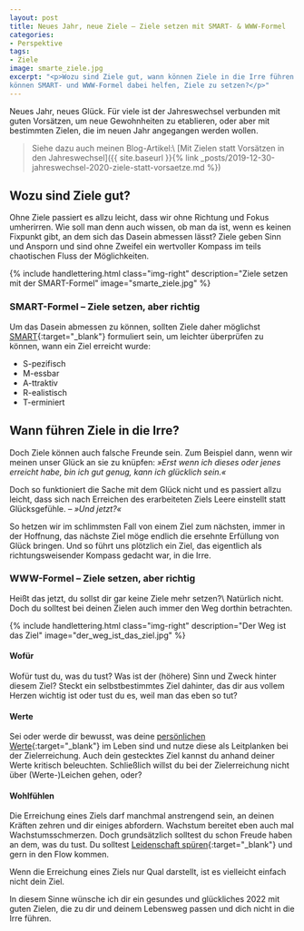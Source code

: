 ```yaml
---
layout: post
title: Neues Jahr, neue Ziele – Ziele setzen mit SMART- & WWW-Formel
categories:
- Perspektive
tags:
- Ziele
image: smarte_ziele.jpg
excerpt: "<p>Wozu sind Ziele gut, wann können Ziele in die Irre führen und wie
können SMART- und WWW-Formel dabei helfen, Ziele zu setzen?</p>"
---
```


Neues Jahr, neues Glück. Für viele ist der Jahreswechsel verbunden mit guten
Vorsätzen, um neue Gewohnheiten zu etablieren, oder aber mit bestimmten Zielen,
die im neuen Jahr angegangen werden wollen.

>Siehe dazu auch meinen Blog-Artikel:\\
>[Mit Zielen statt Vorsätzen in den Jahreswechsel]({{ site.baseurl }}{% link _posts/2019-12-30-jahreswechsel-2020-ziele-statt-vorsaetze.md %})

## Wozu sind Ziele gut?

Ohne Ziele passiert es allzu leicht, dass wir ohne Richtung und Fokus
umherirren. Wie soll man denn auch wissen, ob man da ist, wenn es keinen
Fixpunkt gibt, an dem sich das Dasein abmessen lässt? Ziele geben Sinn und
Ansporn und sind ohne Zweifel ein wertvoller Kompass im teils chaotischen Fluss
der Möglichkeiten.

{% include handlettering.html
  class="img-right"
  description="Ziele setzen mit der SMART-Formel"
  image="smarte_ziele.jpg"
%}

### SMART-Formel – Ziele setzen, aber richtig

Um das Dasein abmessen zu können, sollten Ziele daher möglichst
[SMART](https://de.wikipedia.org/wiki/SMART_(Projektmanagement)){:target="\_blank"}
formuliert sein, um leichter überprüfen zu können, wann ein Ziel erreicht wurde:

* S-pezifisch
* M-essbar
* A-ttraktiv
* R-ealistisch
* T-erminiert

## Wann führen Ziele in die Irre?

Doch Ziele können auch falsche Freunde sein. Zum Beispiel dann, wenn wir meinen
unser Glück an sie zu knüpfen:
*»Erst wenn ich dieses oder jenes erreicht habe, bin ich gut genug, kann ich glücklich sein.«*

Doch so funktioniert die Sache mit dem Glück nicht und es passiert allzu leicht,
dass sich nach Erreichen des erarbeiteten Ziels Leere einstellt statt
Glücksgefühle. – *»Und jetzt?«*

So hetzen wir im schlimmsten Fall von einem Ziel zum nächsten, immer in der
Hoffnung, das nächste Ziel möge endlich die ersehnte Erfüllung von Glück
bringen. Und so führt uns plötzlich ein Ziel, das eigentlich als
richtungsweisender Kompass gedacht war, in die Irre.

### WWW-Formel – Ziele setzen, aber richtig

Heißt das jetzt, du sollst dir gar keine Ziele mehr setzen?\\
Natürlich nicht. Doch du solltest bei deinen Zielen auch immer den Weg dorthin
betrachten.

{% include handlettering.html
  class="img-right"
  description="Der Weg ist das Ziel"
  image="der_weg_ist_das_ziel.jpg"
%}

#### Wofür

Wofür tust du, was du tust? Was ist der (höhere) Sinn und Zweck hinter diesem
Ziel? Steckt ein selbstbestimmtes Ziel dahinter, das dir aus vollem Herzen
wichtig ist oder tust du es, weil man das eben so tut?

#### Werte

Sei oder werde dir bewusst, was deine [persönlichen Werte](https://frei-mutig.de/werte/){:target="\_blank"}
im Leben sind und nutze diese als Leitplanken bei der Zielerreichung. Auch dein
gestecktes Ziel kannst du anhand deiner Werte kritisch beleuchten. Schließlich
willst du bei der Zielerreichung nicht über (Werte-)Leichen gehen, oder?

#### Wohlfühlen

Die Erreichung eines Ziels darf manchmal anstrengend sein, an deinen Kräften
zehren und dir einiges abfordern. Wachstum bereitet eben auch mal
Wachstumsschmerzen. Doch grundsätzlich solltest du schon Freude haben an dem,
was du tust. Du solltest [Leidenschaft spüren](https://ketoka.de/wie-du-deine-passion-findest/){:target="\_blank"}
und gern in den Flow kommen.

Wenn die Erreichung eines Ziels nur Qual darstellt, ist es vielleicht einfach
nicht dein Ziel.

In diesem Sinne wünsche ich dir ein gesundes und glückliches 2022 mit guten
Zielen, die zu dir und deinem Lebensweg passen und dich nicht in die Irre führen.
